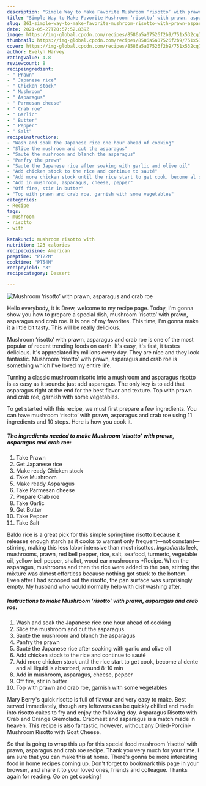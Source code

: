 ```yaml
---
description: "Simple Way to Make Favorite Mushroom ‘risotto’ with prawn, asparagus and crab roe"
title: "Simple Way to Make Favorite Mushroom ‘risotto’ with prawn, asparagus and crab roe"
slug: 261-simple-way-to-make-favorite-mushroom-risotto-with-prawn-asparagus-and-crab-roe
date: 2021-05-27T20:57:52.839Z
image: https://img-global.cpcdn.com/recipes/8586a5a07526f2b9/751x532cq70/mushroom-risotto-with-prawn-asparagus-and-crab-roe-recipe-main-photo.jpg
thumbnail: https://img-global.cpcdn.com/recipes/8586a5a07526f2b9/751x532cq70/mushroom-risotto-with-prawn-asparagus-and-crab-roe-recipe-main-photo.jpg
cover: https://img-global.cpcdn.com/recipes/8586a5a07526f2b9/751x532cq70/mushroom-risotto-with-prawn-asparagus-and-crab-roe-recipe-main-photo.jpg
author: Evelyn Harvey
ratingvalue: 4.8
reviewcount: 8
recipeingredient:
- " Prawn"
- " Japanese rice"
- " Chicken stock"
- " Mushroom"
- " Asparagus"
- " Parmesan cheese"
- " Crab roe"
- " Garlic"
- " Butter"
- " Pepper"
- " Salt"
recipeinstructions:
- "Wash and soak the Japanese rice one hour ahead of cooking"
- "Slice the mushroom and cut the asparagus"
- "Sauté the mushroom and blanch the asparagus"
- "Panfry the prawn"
- "Sauté the Japanese rice after soaking with garlic and olive oil"
- "Add chicken stock to the rice and continue to sauté"
- "Add more chicken stock until the rice start to get cook, become al dente and all liquid is absorbed, around 8-10 min"
- "Add in mushroom, asparagus, cheese, pepper"
- "Off fire, stir in butter"
- "Top with prawn and crab roe, garnish with some vegetables"
categories:
- Recipe
tags:
- mushroom
- risotto
- with

katakunci: mushroom risotto with 
nutrition: 123 calories
recipecuisine: American
preptime: "PT22M"
cooktime: "PT54M"
recipeyield: "3"
recipecategory: Dessert

---
```



![Mushroom ‘risotto’ with prawn, asparagus and crab roe](https://img-global.cpcdn.com/recipes/8586a5a07526f2b9/751x532cq70/mushroom-risotto-with-prawn-asparagus-and-crab-roe-recipe-main-photo.jpg)

Hello everybody, it is Drew, welcome to my recipe page. Today, I'm gonna show you how to prepare a special dish, mushroom ‘risotto’ with prawn, asparagus and crab roe. It is one of my favorites. This time, I'm gonna make it a little bit tasty. This will be really delicious.

Mushroom ‘risotto’ with prawn, asparagus and crab roe is one of the most popular of recent trending foods on earth. It's easy, it's fast, it tastes delicious. It's appreciated by millions every day. They are nice and they look fantastic. Mushroom ‘risotto’ with prawn, asparagus and crab roe is something which I've loved my entire life.

Turning a classic mushroom risotto into a mushroom and asparagus risotto is as easy as it sounds: just add asparagus. The only key is to add that asparagus right at the end for the best flavor and texture. Top with prawn and crab roe, garnish with some vegetables.


To get started with this recipe, we must first prepare a few ingredients. You can have mushroom ‘risotto’ with prawn, asparagus and crab roe using 11 ingredients and 10 steps. Here is how you cook it.

<!--inarticleads1-->

##### The ingredients needed to make Mushroom ‘risotto’ with prawn, asparagus and crab roe:

1. Take  Prawn
1. Get  Japanese rice
1. Make ready  Chicken stock
1. Take  Mushroom
1. Make ready  Asparagus
1. Take  Parmesan cheese
1. Prepare  Crab roe
1. Take  Garlic
1. Get  Butter
1. Take  Pepper
1. Take  Salt


Baldo rice is a great pick for this simple springtime risotto because it releases enough starch as it cooks to warrant only frequent—not constant—stirring, making this less labor intensive than most risottos. *Ingredients* leek, mushrooms, prawn, red bell pepper, rice, salt, seafood, turmeric, vegetable oil, yellow bell pepper, shallot, wood ear mushrooms *Recipe. When the asparagus, mushrooms and then the rice were added to the pan, stirring the mixture was almost effortless because nothing got stuck to the bottom. Even after I had scooped out the risotto, the pan surface was surprisingly empty. My husband who would normally help with dishwashing after. 

<!--inarticleads2-->

##### Instructions to make Mushroom ‘risotto’ with prawn, asparagus and crab roe:

1. Wash and soak the Japanese rice one hour ahead of cooking
1. Slice the mushroom and cut the asparagus
1. Sauté the mushroom and blanch the asparagus
1. Panfry the prawn
1. Sauté the Japanese rice after soaking with garlic and olive oil
1. Add chicken stock to the rice and continue to sauté
1. Add more chicken stock until the rice start to get cook, become al dente and all liquid is absorbed, around 8-10 min
1. Add in mushroom, asparagus, cheese, pepper
1. Off fire, stir in butter
1. Top with prawn and crab roe, garnish with some vegetables


Mary Berry&#39;s quick risotto is full of flavour and very easy to make. Best served immediately, though any leftovers can be quickly chilled and made into risotto cakes to fry and enjoy the following day. Asparagus Risotto with Crab and Orange Gremolada. Crabmeat and asparagus is a match made in heaven. This recipe is also fantastic, however, without any Dried-Porcini-Mushroom Risotto with Goat Cheese. 

So that is going to wrap this up for this special food mushroom ‘risotto’ with prawn, asparagus and crab roe recipe. Thank you very much for your time. I am sure that you can make this at home. There's gonna be more interesting food in home recipes coming up. Don't forget to bookmark this page in your browser, and share it to your loved ones, friends and colleague. Thanks again for reading. Go on get cooking!

